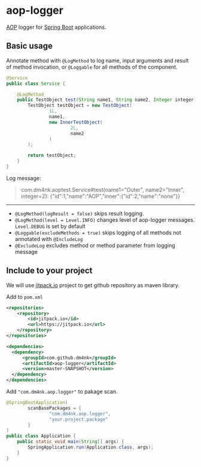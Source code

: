 # aop-logger

[AOP](https://en.wikipedia.org/wiki/Aspect-oriented_programming) logger for [Spring Boot](https://spring.io/projects/spring-boot) applications.

## Basic usage

Annotate method with `@LogMethod` to log name, input arguments and result of method invocation, or `@Loggable` for all methods of the component.

```java
@Service
public class Service {

    @LogMethod
    public TestObject test(String name1, String name2, Integer integer) {
        TestObject testObject = new TestObject(
                1L,
                name1,
                new InnerTestObject(
                        2L,
                        name2
                )
        );

        return testObject;
    }
}
```

Log message:

> com.dm4nk.aoptest.Service#test(name1="Outer", name2="Inner", integer=2): {"id":1,"name":"AOP","inner":{"id":2,"name":"none"}}

---
- `@LogMethod(logResult = false)` skips result logging.
- `@LogMethod(level = Level.INFO)` changes level of aop-logger messages. `Level.DEBUG` is set by default
- `@Loggable(excludeMethods = true)` skips logging of all methods not annotated with `@IncludeLog`
- `@ExcludeLog` excludes method or method parameter from logging message

## Include to your project

We will use [jitpack.io](https://jitpack.io/) project to get github repository as maven library.

Add to `pom.xml`
```xml
<repositories>
    <repository>
        <id>jitpack.io</id>
        <url>https://jitpack.io</url>
    </repository>
</repositories>

<dependencies>
  <dependency>
      <groupId>com.github.dm4nk</groupId>
      <artifactId>aop-logger</artifactId>
      <version>master-SNAPSHOT</version>
  </dependency>
</dependencies>
```

Add `"com.dm4nk.aop.logger"` to pakage scan.

```java
@SpringBootApplication(
        scanBasePackages = {
                "com.dm4nk.aop.logger",
                "your.project.package"
        }
)
public class Application {
    public static void main(String[] args) {
        SpringApplication.run(Application.class, args);
    }
}
```



